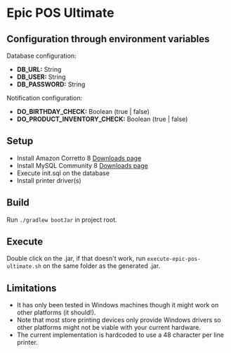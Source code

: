 # Epic POS Ultimate
## Configuration through environment variables
Database configuration:
- **DB_URL:** String
- **DB_USER:** String
- **DB_PASSWORD:** String

Notification configuration:
- **DO_BIRTHDAY_CHECK:** Boolean (true | false)
- **DO_PRODUCT_INVENTORY_CHECK:** Boolean (true | false)

## Setup
- Install Amazon Corretto 8 [Downloads page](https://docs.aws.amazon.com/corretto/latest/corretto-8-ug/downloads-list.html)
- Install MySQL Community 8 [Downloads page](https://dev.mysql.com/downloads/mysql/)
- Execute init.sql on the database
- Install printer driver(s)

## Build
Run `./gradlew bootJar` in project root.

## Execute
Double click on the .jar, if that doesn't work, run `execute-epic-pos-ultimate.sh` on the same folder as the generated .jar.

## Limitations
- It has only been tested in Windows machines though it might work on other platforms (it should!).
- Note that most store printing devices only provide Windows drivers so other platforms might not be viable with your current hardware. 
- The current implementation is hardcoded to use a 48 character per line printer.
